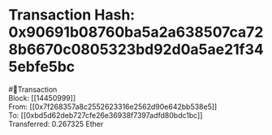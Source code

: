 
Transaction Hash: 0x90691b08760ba5a2a638507ca728b6670c0805323bd92d0a5ae21f345ebfe5bc
====================================================================================
  
#💸Transaction  
Block: [[14450999]]  
From: [[0x7f268357a8c2552623316e2562d90e642bb538e5]]  
To: [[0xbd5d62deb727cfe26e36938f7397adfd80bdc1bc]]  
Transferred: 0.267325 Ether